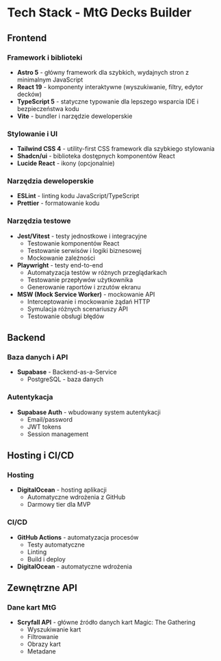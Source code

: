 # Tech Stack - MtG Decks Builder

## Frontend

### Framework i biblioteki

- **Astro 5** - główny framework dla szybkich, wydajnych stron z minimalnym JavaScript
- **React 19** - komponenty interaktywne (wyszukiwanie, filtry, edytor decków)
- **TypeScript 5** - statyczne typowanie dla lepszego wsparcia IDE i bezpieczeństwa kodu
- **Vite** - bundler i narzędzie deweloperskie

### Stylowanie i UI

- **Tailwind CSS 4** - utility-first CSS framework dla szybkiego stylowania
- **Shadcn/ui** - biblioteka dostępnych komponentów React
- **Lucide React** - ikony (opcjonalnie)

### Narzędzia deweloperskie

- **ESLint** - linting kodu JavaScript/TypeScript
- **Prettier** - formatowanie kodu

### Narzędzia testowe

- **Jest/Vitest** - testy jednostkowe i integracyjne
  - Testowanie komponentów React
  - Testowanie serwisów i logiki biznesowej
  - Mockowanie zależności
- **Playwright** - testy end-to-end
  - Automatyzacja testów w różnych przeglądarkach
  - Testowanie przepływów użytkownika
  - Generowanie raportów i zrzutów ekranu
- **MSW (Mock Service Worker)** - mockowanie API
  - Interceptowanie i mockowanie żądań HTTP
  - Symulacja różnych scenariuszy API
  - Testowanie obsługi błędów

## Backend

### Baza danych i API

- **Supabase** - Backend-as-a-Service
  - PostgreSQL - baza danych

### Autentykacja

- **Supabase Auth** - wbudowany system autentykacji
  - Email/password
  - JWT tokens
  - Session management

## Hosting i CI/CD

### Hosting

- **DigitalOcean** - hosting aplikacji
  - Automatyczne wdrożenia z GitHub
  - Darmowy tier dla MVP

### CI/CD

- **GitHub Actions** - automatyzacja procesów
  - Testy automatyczne
  - Linting
  - Build i deploy
- **DigitalOcean** - automatyczne wdrożenia

## Zewnętrzne API

### Dane kart MtG

- **Scryfall API** - główne źródło danych kart Magic: The Gathering
  - Wyszukiwanie kart
  - Filtrowanie
  - Obrazy kart
  - Metadane
